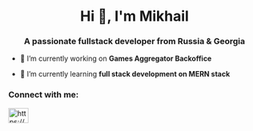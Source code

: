 <h1 align="center">Hi 👋, I'm Mikhail</h1>
<h3 align="center">A passionate fullstack developer from Russia & Georgia</h3>


- 🔭 I’m currently working on **Games Aggregator Backoffice**

- 🌱 I’m currently learning **full stack development on MERN stack**



<h3 align="left">Connect with me:</h3>
<p align="left">
<a href="https://www.linkedin.com/in/mikhail-zakharov-48463b1b9/" target="blank"><img align="center" src="https://raw.githubusercontent.com/rahuldkjain/github-profile-readme-generator/master/src/images/icons/Social/linked-in-alt.svg" alt="https://www.linkedin.com/in/mikhail-zakharov-48463b1b9/" height="30" width="40" /></a>
</p>

